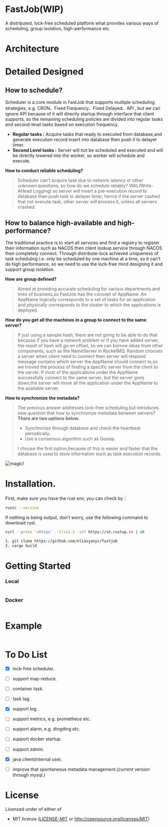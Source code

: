# FastJob(WIP)

A distributed, lock-free scheduled platform what provides various ways of scheduling, group isolation, high-performance
etc.

# Architecture

# Detailed Designed

## How to schedule?

Scheduler is a core module in FastJob that supports multiple scheduling strategies, e.g. CRON、Fixed Frequency、Fixed
Delayed、API , but we can ignore API because of it will directly startup through interface that client supports, so the
remaining scheduling policies are divided into regular tasks and second-level tasks based on execution frequency.

* **Regular tasks :** Acquire tasks that ready to executed from database,and generate execution record insert into
  database then push it to delayer timer.
* **Second Level tasks :** Server will not be scheduled and executed and will be directly lowered into the worker, so
  worker will schedule and execute.

**How to conduct reliable scheduling?**
> Scheduler can't acquire task due to network latency or other unknown questions, so how do we schedule reliably?
> WAL(Write-AHead Logging) so server will insert a pre-execution record to database then push task to delayer timer, hence if
> the server cashed that not execute task, other server will process it, unless all servers crashed.

## How to balance high-available and high-performance?

The traditional practice is to start all services and find a registry to register their information such as NACOS then
client lookup service through NACOS then completely connect. Through distribute-lock achieved uniqueness of task
scheduling i.e. only be scheduled by one machine at a time, so it can't do high performance, so we need to use the
lock-free mind designing it and support group isolation.

**How are group defined?**
> Aimed at providing accurate scheduling for various departments and lines of business,so FastJob has the concept of AppName.
> An AppName logically corresponds to a set of tasks for an application and physically corresponds to the cluster to which
> the applications is deployed.

**How do you get all the machines in a group to connect to the same server?**
> If just using a sample hash, there are not going to be able to do that because if you have a network problem or if you
> have added server, the result of hash will go on offset, so we can borrow ideas from other components, such as the NameServer
> in RocketMQ. Random chooses a server when client need to connect then server will respond message contains which server the
> AppName should connect to,so we moved the process of finding a specific server from the client to the server.
> If most of the applications under the AppName successfully connect to the same server, but the server goes down,the server
> will move all the application under the AppName to the available server.

**How to synchronize the metadata?**
> The previous answer addresses lock-free scheduling,but introduces new question that how to synchronize metadata between servers?
> **There are two options below**.
> * Synchronize through database and check the heartbeat periodically.
> * Use a consensus algorithm such as Gossip.
>
> I choose the first option,because of this is easier and faster that the database is used to store information such as task execution records.

![magic!](http://www.reactiongifs.com/r/mgc.gif)

# Installation.
First, make sure you have the rust env, you can check by：
```bash
rustc --version
```
If nothing is being output, don't worry, use the following command to download rust.
```bash
curl --proto '=https' --tlsv1.2 -sSf https://sh.rustup.rs | sh
```

```bash
1. git clone https://github.com/eliasyaoyc/fastjob
2. cargo build
```

# Getting Started
### Local

```bash
```

### Docker

```bash

```

# Example

```rust

```

# To Do List

- [x] lock-free scheduler.
- [ ] support map-reduce.
- [ ] container task.
- [ ] task tag.
- [x] support log.
- [ ] support metrics, e.g. prometheus etc.
- [ ] support alarm, e.g. dingding etc.
- [ ] support docker startup.
- [ ] support admin.
- [x] java client(internal use).
- [ ] improve that spontaneous metadata management.(current version through mysql.)


# License

Licensed under of either of

* MIT license ([LICENSE-MIT](LICENSE-MIT) or http://opensource.org/licenses/MIT)
